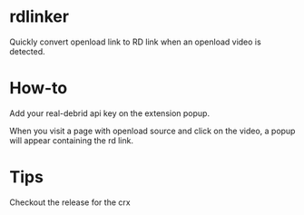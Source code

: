 # rdlinker
Quickly convert openload link to RD link when an openload video is detected.

# How-to
Add your real-debrid api key on the extension popup.

When you visit a page with openload source and click on the video, a popup will appear containing the rd link.

# Tips
Checkout the release for the crx
